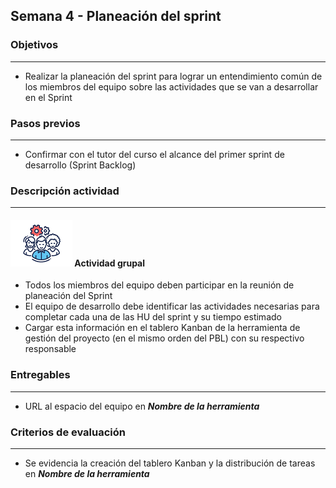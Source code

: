 
## Semana 4 - Planeación del sprint

### Objetivos

---
* Realizar la planeación del sprint para lograr un entendimiento común de los miembros del equipo sobre las actividades que se van a desarrollar en el Sprint


### Pasos previos

---
* Confirmar con el tutor del curso el alcance del primer sprint de desarrollo (Sprint Backlog)


### Descripción actividad

---
#### ![](./../../assets/images/grupo.png) Actividad grupal

* Todos los miembros del equipo deben participar en la reunión de planeación del Sprint
* El equipo de desarrollo debe identificar las actividades necesarias para completar cada una de las HU del sprint y su tiempo estimado
* Cargar esta información en el tablero Kanban de la herramienta de gestión del proyecto (en el mismo orden del PBL) con su respectivo responsable 

### Entregables
---
* URL al espacio del equipo en **_Nombre de la herramienta_**
 

### Criterios de evaluación

---
* Se evidencia la creación del tablero Kanban y la distribución de tareas en **_Nombre de la herramienta_**
